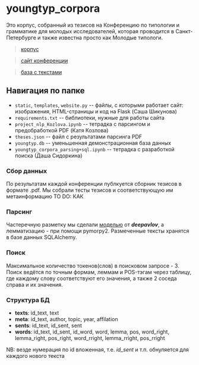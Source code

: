 # youngtyp_corpora

Это корпус, собранный из тезисов на Конференцию по типологии и грамматике для молодых исследователей, которая проводится в Санкт-Петербурге и также известна просто как Молодые типологи.

> [корпус](http://thnlgrlivrlvdwsbrnwthrssnhrys.pythonanywhere.com/)

> [сайт конференции](https://youngconfspb.com/glavnaya)

> [база с текстами](https://drive.google.com/file/d/1hXHzqmE_ef4xUWuDMoiZIfqAtedDUBRs/view?usp=sharing)

## Навигация по папке

- `static`, `templates`, `website.py` -- файлы, с которыми работает сайт: изображения, HTML-страницы и код на Flask (Саша Шикунова)
- `requirements.txt` -- библиотеки, нужные для работы сайта
- `project_nlp_Kozlova.ipynb` -- тетрадка с парсингом и предобработкой PDF (Катя Козлова)
- `theses.json` -- файл с результатами парсинга PDF
- `youngtyp.db` -- уменьшенная демонстрационная база данных
- `youngtyp_corpora_parsing+sql.ipynb` -- тетрадка с разработкой поиска (Даша Сидоркина)

### Сбор данных
По результатам каждой конференции публкуется сборник тезисов в формате .pdf. Мы собрали тесты тезисов и соответствующую им метаинформацию TO DO: КАК

### Парсинг
Частеречную разметку мы сделали [моделью](http://docs.deeppavlov.ai/en/master/features/models/morphotagger.html) от ***deepavlov***, а лемматизацию - при помощи pymorpy2.
Размеченные тексты хранятся в базе данных SQLAlchemy.

### Поиск
Максимальное количество токенов(слов) в поисковом запросе - 3. Поиск ведётся по точным формам, леммам и POS-тэгам через таблицу, где каждому слову соответствуют его значения, а также 2 соседа справа и их значения.


### Структура БД
- **texts**:
    id_text, text
- **meta**: id_text, author, topic, year, affilation
- **sents**:
    id_text, id_sent, sent
- **words**:
    id_text, id_sent, id_word, word, lemma, pos, word_right, lemma_right, pos_right, word_rright, lemma_rright, pos_rright

NB: везде нумерация по id вложенная, т.е. *id_sent* и т.п. обнуляется для каждого нового текста
